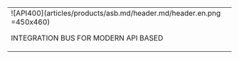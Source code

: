 |   |
|:------|
| ![API400](articles/products/asb.md/header.md/header.en.png =450x460) <p>INTEGRATION BUS FOR MODERN API BASED</p> |
